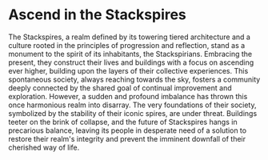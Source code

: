# Ascend in the Stackspires
The Stackspires, a realm defined by its towering tiered architecture and a culture rooted in the principles of progression and reflection, stand as a monument to the spirit of its inhabitants, the Stackspirians. Embracing the present, they construct their lives and buildings with a focus on ascending ever higher, building upon the layers of their collective experiences. This spontaneous society, always reaching towards the sky, fosters a community deeply connected by the shared goal of continual improvement and exploration. However, a sudden and profound imbalance has thrown this once harmonious realm into disarray. The very foundations of their society, symbolized by the stability of their iconic spires, are under threat. Buildings teeter on the brink of collapse, and the future of Stackspires hangs in precarious balance, leaving its people in desperate need of a solution to restore their realm's integrity and prevent the imminent downfall of their cherished way of life.